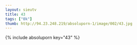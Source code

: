 ```yaml
--- 
layout: sieutv
title: 43
tags: ["0k"]
thumb: http://94.23.248.219/absoluporn-1/image/002/43.jpg
---
```

{% include absoluporn key="43" %} 
